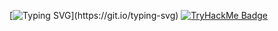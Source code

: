 [![Typing SVG](https://readme-typing-svg.demolab.com/?lines=Welcome+to+Francesco's+corner.;)](https://git.io/typing-svg)
[![TryHackMe Badge](https://tryhackme-badges.s3.amazonaws.com/RageTroup.png)](https://tryhackme.com/p/RageTroup)


